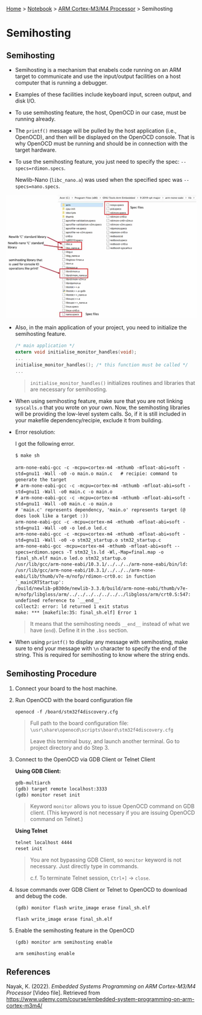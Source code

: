 <a href="../../">Home</a> > <a href="../notebook">Notebook</a> > <a href="./">ARM Cortex-M3/M4 Processor</a> > Semihosting

# Semihosting



## Semihosting

* Semihosting is a mechanism that enabels code running on an ARM target to communicate and use the input/output facilities on a host computer that is running a debugger.

* Examples of these facilities include keyboard input, screen output, and disk I/O.

* To use semihosting feature, the host, OpenOCD in our case, must be running already. 

* The `printf()` message will be pulled by the host application (i.e., OpenOCD), and then will be displayed on the OpenOCD console. That is why OpenOCD must be running and should be in connection with the target hardware.

* To use the semihosting feature, you just need to specify the spec: `--specs=rdimon.specs`.

  Newlib-Nano (`libc_nano.a`) was used when the specified spec was `--specs=nano.specs`.



<img src="./img/locating-newlib-and-newlib-nano.png" alt="locating-newlib-and-newlib-nano" width="800">



* Also, in the main application of your project, you need to initialize the semihosting feature.

  ```c
  /* main application */
  extern void initialise_monitor_handles(void);
  ...
  initialise_monitor_handles();	/* this function must be called */
  ...
  ```

  > `initialise_monitor_handles()` initializes routines and libraries that are necessary for semihosting.

* When using semihosting feature, make sure that you are not linking `syscalls.o` that you wrote on your own. Now, the semihosting libraries will be providing the low-level system calls. So, if it is still included in your makefile dependency/recipie, exclude it from building.

* Error resolution:

  I got the following error.

  ```plain
  $ make sh
  
  arm-none-eabi-gcc -c -mcpu=cortex-m4 -mthumb -mfloat-abi=soft -std=gnu11 -Wall -o0 -o main.o main.c	# recipie: command to generate the target
  # arm-none-eabi-gcc -c -mcpu=cortex-m4 -mthumb -mfloat-abi=soft -std=gnu11 -Wall -o0 main.c -o main.o
  # arm-none-eabi-gcc -c -mcpu=cortex-m4 -mthumb -mfloat-abi=soft -std=gnu11 -Wall -o0 main.c -o main.o
  # 'main.c' represents dependency, 'main.o' represents target (@ does look like a target :))
  arm-none-eabi-gcc -c -mcpu=cortex-m4 -mthumb -mfloat-abi=soft -std=gnu11 -Wall -o0 -o led.o led.c 
  arm-none-eabi-gcc -c -mcpu=cortex-m4 -mthumb -mfloat-abi=soft -std=gnu11 -Wall -o0 -o stm32_startup.o stm32_startup.c 
  arm-none-eabi-gcc -mcpu=cortex-m4 -mthumb -mfloat-abi=soft --specs=rdimon.specs -T stm32_ls.ld -Wl,-Map=final.map -o final_sh.elf main.o led.o stm32_startup.o 
  /usr/lib/gcc/arm-none-eabi/10.3.1/../../../arm-none-eabi/bin/ld: /usr/lib/gcc/arm-none-eabi/10.3.1/../../../arm-none-eabi/lib/thumb/v7e-m/nofp/rdimon-crt0.o: in function `_mainCRTStartup':
  /build/newlib-pB30de/newlib-3.3.0/build/arm-none-eabi/thumb/v7e-m/nofp/libgloss/arm/../../../../../../../libgloss/arm/crt0.S:547: undefined reference to `__end__'
  collect2: error: ld returned 1 exit status
  make: *** [makefile:35: final_sh.elf] Error 1
  ```

  > It means that the semihosting needs `__end__` instead of what we have (`end`). Define it in the `.bss` section.

* When using `printf()` to display any message with semihosting, make sure to end your message with `\n` character to specify the end of the string. This is required for semihosting to know where the string ends.



## Semihosting Procedure

1. Connect your board to the host machine.

2. Run OpenOCD with the board configuration file

   ```plain
   openocd -f /board/stm32f4discovery.cfg
   ```

   > Full path to the board configuration file: `\usr\share\openocd\scripts\board\stm32f4discovery.cfg`
   >
   > Leave this terminal busy, and launch another terminal. Go to project directory and do Step 3.

3. Connect to the OpenOCD via GDB Client or Telnet Client 

   **Using GDB Client:**

   ```plain
   gdb-multiarch
   (gdb) target remote localhost:3333
   (gdb) monitor reset init
   ```

   > Keyword `monitor` allows you to issue OpenOCD command on GDB client. (This keyword is not necessary if you are issuing OpenOCD command on Telnet.)

   **Using Telnet**

   ```plain
   telnet localhost 4444
   reset init
   ```

   > You are not bypassing GDB Client, so `monitor` keyword is not necessary. Just directly type in commands.
   >
   > c.f. To terminate Telnet session, `Ctrl+]` $\to$ `close`.

4. Issue commands over GDB Client or Telnet to OpenOCD to download and debug the code.

   ```plain
   (gdb) monitor flash write_image erase final_sh.elf
   ```

   ```plain
   flash write_image erase final_sh.elf
   ```

5. Enable the semihosting feature in the OpenOCD

   ```plain
   (gdb) monitor arm semihosting enable
   ```

   ```plain
   arm semihosting enable
   ```

   



## References

Nayak, K. (2022). *Embedded Systems Programming on ARM Cortex-M3/M4 Processor* [Video file]. Retrieved from  https://www.udemy.com/course/embedded-system-programming-on-arm-cortex-m3m4/

